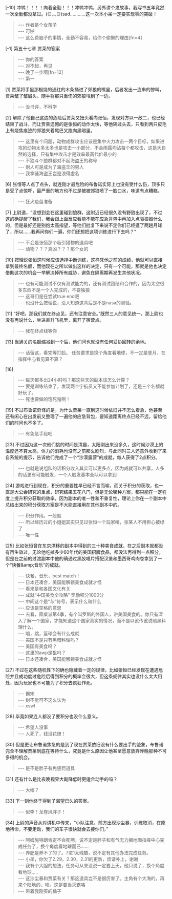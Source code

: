 
[-10] 冲鸭！！！！向着全勤！！！冲鸭冲鸭，另外讲个鬼故事，我写书五年竟然一次全勤都没拿过。(⊙︿⊙)sad…………这一次本小呆一定要实现零的突破！
>--- 作者是个女孩子<br>
>--- 可啪<br>
>--- 这么费脑子的事情，全勤不容易，给你个偷懒的理由[fn=4]<br>

[-1] 第五十七章 贾莱的答案
>--- 你的答案<br>
>--- 对不起，再见<br>
>--- 晚了一步啊[fn=12]<br>
>--- 第一<br>

[1] 贾莱将手里那根烧的通红的木条捅进了郊狼的嘴里，后者发出一连串的惨叫，贾莱皱了皱眉头，随手将那只重伤的郊狼甩到了一边。
>--- 没书评，不科学<br>

[2] 解除了他自己这边的危险后贾莱又扭头看向张恒，发现对方以一敌二，也已经结束了战斗，而让贾莱遗憾的是张恒的动作太快，等他转过头去，只看到两只皮毛上有烧焦痕迹的郊狼夹着尾巴又跑向黑暗里。
>--- 这里有个问题，动物成群攻击应该是集中火力攻击一两个目标，如果进攻的动物太多太多也是攻击一小部分，不会雨露均沾每个都攻击，这是大自然的选择，只有集中攻击才是效率最高代价最小的<br>
>--- 不独斗个狼群都对不起海盗王的称号<br>
>--- 别人可是成为了海盗王的男人<br>
>--- 我拿骚海盗王岂是浪得虚名<br>

[6] 张恒等人点了点头，就连刚才最危险的布鲁诺实际上也没有受什么伤，顶多只是受了点惊吓，最严重的地方也不过是被被郊狼喷了一脸口水，味道有点糟糕。
>--- 狂犬疫苗准备<br>

[7] 上尉道，“没想到会在这里碰到狼群，这附近已经很久没有野狼出现了，不过这的确提醒了我们，我会跟上面反应看能不能在应急背包中再加入点驱狼器什么的，但是最好还是别抱太高指望，等他们批复下来说不定你们已经逛了两趟月球了，所以……我再问你们一遍，你们还想把这项训练进行下去吗？”
>--- 不会是张恒那个吸引猎物的道具吧<br>
>--- 动物？？？真凶？？？那个女的<br>

[10] 按理说张恒这时候应该选择中断训练，这样凭他之前的成绩，他就可以直接拿到最终名额，而他现在之所以做出这样的决定，只有一个可能，那就是他也决定借助这次的机会一举解决掉所有威胁，避免在隔离期再发生其他状况。
>--- 也有可能测试不仅有测试能力的，还有测试团结和合作的，因为太空很多东西不是一个人完成的，不要独狼<br>
>--- 这哥们是在尝试true end吧<br>
>--- 也没什么按理说，没人知道这背后是不是nasa的测验。<br>

[11] “好吧，那我们就在终点见，还有注意安全。”既然三人的意见统一，那上尉也没有再说什么，坐进直升飞机里，离开了宿营点。
>--- 我在终点线等你<br>

[13] 当通关的名额缩减到一个后，他们间也就没有任何妥协回转的余地。
>--- 话留这，看完等打脸。
任务要求是换个角度看地球，不一定是登月，在指挥中心看见算不算？<br>

[16] 
>--- 每天都多出24小时吗？那这些天的副本该怎么计算？<br>
>--- 要是训练结束了，发现两个宇航员又不能参加计划了，还是三个名额就好玩了。<br>
>--- 死也要做的饱死鬼啊！<br>

[19] 不过布鲁诺奇怪的是，为什么贾莱一直到这时候依旧并不怎么着急，他甚至还有闲心在出发前又整理了一遍他的应急背包，要知道距离终点已经不远，留给他们的时间也不多了。
>--- 有免惩手段吧<br>

[23] 不过因为这一次他们挑的时间是清晨，太阳刚出来没多久，这时候沙漠上的温度还不算太高，体力的消耗也没有之前那么剧烈，与此同时三人还意外收到了来自系统的提示，告诉他们完成了一个“沙漠露营”的成就，每人获得了2点积分。
>--- 也就是说组队的话积分收入其实可以更多点，因为成就可以共享，人多的话更有可能触发，一个人触发基本全队可以拿到<br>

[24] 游戏进行到现在，积分的重要性早已经不言而喻，而关于积分的获取，也一直是大公会研究的重点，研究结果五花八门，但是无论哪种方案，都只能在一定程度上提升积分获取的效率，因为副本的唯一性和不重复性，理论上你在一个副本中总结出来的积分获取方案是不大能直接用在其他副本中的。
>--- 积分作用。一般般<br>
>--- 所以经历过的小姐姐其实只见过张恒一个玩家喽，张某人不用担心被绿了<br>
>--- 唯一性<br>

[25] 比如张恒曾在东京漂移的副本中得到的三十种美食成就，在之后副本就都没有再生效过，无论他吃掉多少60年代的美国招牌食品，都没法再得到一点积分，但是在之前的过渡副本中他的确通过黑胶唱片搭配汉堡和墨西哥鸡肉卷拿到了一个“快餐&amp;amp;音乐”的成就。
>--- 快餐，音乐，best match！<br>
>--- 日本还凑合，美国能解锁美食成就才怪<br>
>--- 看来是和各国文化有关<br>
>--- 成就“中国美食全攻略”
奖励积分1000分<br>
>--- 中间这个是“与”符号，表示什么和什么<br>
>--- 应该是空格的意思<br>
>--- 去看，圆桌派第4季，有个叫罗斯的外国人，讲美国美食的。你只有深入了解一个国家，才能知道这个国家真实的情况，而不是以讹传讹说暗黑料理什么。<br>
>--- 唱，跳，篮球会有什么成就<br>
>--- 美国不是只有黑暗料理吗？<br>
>--- 美国有美食吗？<br>
>--- 这里的awp是狙吗？<br>
>--- 日本还凑合，美国能解锁美食成就才怪<br>

[27] 不过在这些随机性下的确也隐藏着一定的规律，比如张恒已经发现在遭遇危险并且成功度过危险后得到积分的概率会很大，但这条规律其实也没什么太大用处，因为玩家也不可能为了积分去疯狂作死。
>--- 霸宋<br>
>--- 封不觉可不这么认为<br>
>--- xswl<br>

[28] 毕竟如果连人都没了要积分也没什么意义。
>--- 希望人没事<br>
>--- 人死了，钱没花燎！<br>

[30] 但是更让布鲁诺焦急的是到了现在贾莱依旧没有什么要出手的迹象，布鲁诺完全不理解贾莱到底在等待什么，究竟是什么原因让他甚至愿意放弃昨晚那种不可多得的机会。
>--- 是不是胖子有免惩罚道具<br>

[31] 还有什么是比夜晚视界大副降低时更适合动手的吗？
>--- 大幅？<br>

[33] 下一刻他终于得到了渴望已久的答案。
>--- 似李！龙卷风胖子！<br>

[34] 上尉的声音从对讲机中传来，“小队注意，前方出现沙尘暴，训练取消，在原地待命，不要走动，我们的车子很快就会去接你们。”
>--- 阿姆施特朗肯定不会死啊，说不定是胖子和有气无力搁地面指挥中心完成任务了，换个角度看地球而已……<br>
>--- 养肥是养不了的了。7进1太残酷，说不定有其他办法完成任务。<br>
>--- 小呆，你欠了2.29，2.30，2.31的更新，烦请补上，谢谢<br>
>--- 我有个大胆的想法，任务可从来没说一定要上天，他只说了，换个角度看地球.....<br>
>--- 这沙尘暴和贾菜有关？那这道具岂不是很厉害了。主角有个大海的，再来个陆地的，啧。这是要当灭霸咯<br>
>--- 带着我刚买的橘子<br>
